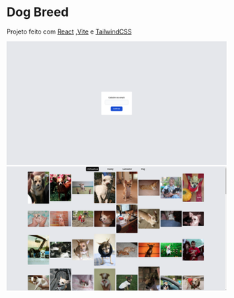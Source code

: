 # Dog Breed

Projeto feito com [React](https://reactjs.org/) ,[Vite](https://vitejs.dev/) e [TailwindCSS](https://tailwindcss.com/)

![Register Page](screenshots/register_user.png)![Breed List Page](screenshots/dog_breed_list.png)
